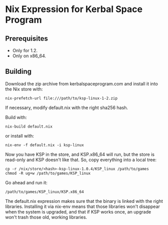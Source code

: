 Nix Expression for Kerbal Space Program
=======================================

Prerequisites
-------------

* Only for 1.2.
* Only on x86_64.

Building
--------

Download the zip archive from kerbalspaceprogram.com and install it
into the Nix store with:

    nix-prefetch-url file:///path/to/ksp-linux-1-2.zip

If necessary, modify default.nix with the right sha256 hash.

Build with:

    nix-build default.nix

or install with:

    nix-env -f default.nix -i ksp-linux

Now you have KSP in the store, and KSP.x86_64 will run, but the store
is read-only and KSP doesn't like that.  So, copy everything
into a local tree:

    cp -r /nix/store/<hash>-ksp-linux-1.0.4/KSP_linux /path/to/games
    chmod -R ug+w /path/to/games/KSP_linux

Go ahead and run it:

    /path/to/games/KSP_linux/KSP.x86_64

The default.nix expression makes sure that the binary is linked with the
right libraries.  Installing it via nix-env means that those libraries
won't disappear when the system is upgraded, and that if KSP works
once, an upgrade won't trash those old, working libraries.
